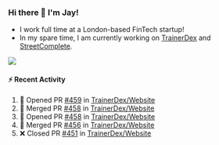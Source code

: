 ### Hi there 👋 I'm Jay!
* I work full time at a London-based FinTech startup!
* In my spare time, I am currently working on [TrainerDex](https://www.github.com/TrainerDex) and [StreetComplete](https://github.com/streetcomplete/StreetComplete).

[<img src="https://github-readme-stats.vercel.app/api/wakatime?username=TurnrDev&layout=compact&custom_title=Last 7 Days Language Breakdown" />](https://wakatime.com/@TurnrDev)  

#### :zap: Recent Activity
<!--START_SECTION:activity-->
1. 💪 Opened PR [#459](https://github.com/TrainerDex/Website/pull/459) in [TrainerDex/Website](https://github.com/TrainerDex/Website)
2. 🎉 Merged PR [#458](https://github.com/TrainerDex/Website/pull/458) in [TrainerDex/Website](https://github.com/TrainerDex/Website)
3. 💪 Opened PR [#458](https://github.com/TrainerDex/Website/pull/458) in [TrainerDex/Website](https://github.com/TrainerDex/Website)
4. 🎉 Merged PR [#456](https://github.com/TrainerDex/Website/pull/456) in [TrainerDex/Website](https://github.com/TrainerDex/Website)
5. ❌ Closed PR [#451](https://github.com/TrainerDex/Website/pull/451) in [TrainerDex/Website](https://github.com/TrainerDex/Website)
<!--END_SECTION:activity-->
